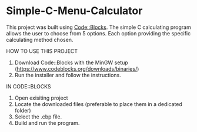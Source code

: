 # Simple-C-Menu-Calculator

This project was built using [Code::Blocks](https://www.codeblocks.org/).
The simple C calculating program allows the user to choose from 5 options. Each option providing the specific calculating method chosen.

HOW TO USE THIS PROJECT

1. Download Code::Blocks with the MinGW setup (https://www.codeblocks.org/downloads/binaries/)
2. Run the installer and follow the instructions.

IN CODE::BLOCKS

1. Open exisiting project
2. Locate the downloaded files (preferable to place them in a dedicated folder)
3. Select the .cbp file.
4. Build and run the program.



